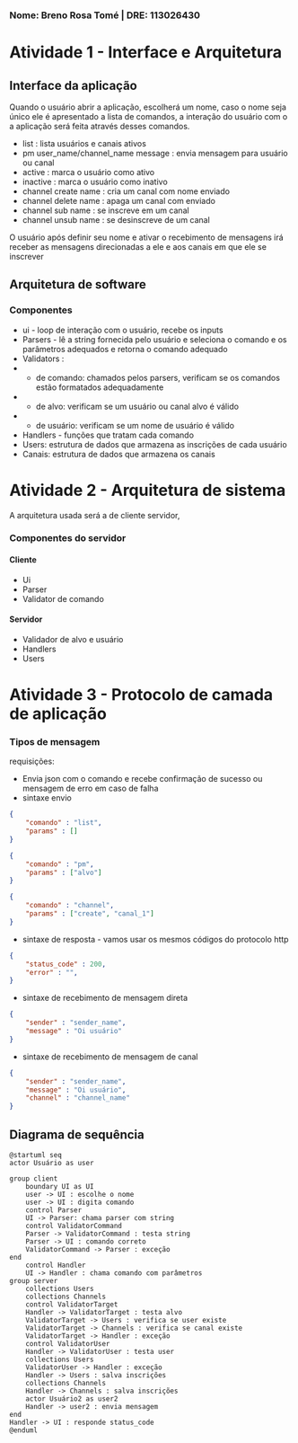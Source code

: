 ### Nome: Breno Rosa Tomé | DRE: 113026430

# Atividade 1 - Interface e Arquitetura

## Interface da aplicação

Quando o usuário abrir a aplicação, escolherá um nome, caso o nome seja único ele é apresentado a lista de comandos, a interação do usuário com o a aplicação será feita através desses comandos.

- list : lista usuários e canais ativos
- pm user_name/channel_name message : envia mensagem para usuário ou canal
- active : marca o usuário como ativo
- inactive : marca o usuário como inativo
- channel create name : cria um canal com nome enviado
- channel delete name : apaga um canal com enviado
- channel sub name : se inscreve em um canal
- channel unsub name : se desinscreve de um canal

O usuário após definir seu nome e ativar o recebimento de mensagens irá receber as mensagens direcionadas a ele e aos canais em que ele se inscrever


## Arquitetura de software

### Componentes

- ui - loop de interação com o usuário, recebe os inputs
- Parsers - lê a string fornecida pelo usuário e seleciona o comando e os parâmetros adequados e retorna o comando adequado
- Validators :
- - de comando: chamados pelos parsers, verificam se os comandos estão formatados adequadamente
- - de alvo: verificam se um usuário ou canal alvo é válido
- - de usuário: verificam se um nome de usuário é válido
- Handlers - funções que tratam cada comando
- Users: estrutura de dados que armazena as inscrições de cada usuário
- Canais: estrutura de dados que armazena os canais

# Atividade 2 - Arquitetura de sistema

A arquitetura usada será a de cliente servidor, 

### Componentes do servidor
#### Cliente
- Ui
- Parser
- Validator de comando

#### Servidor
- Validador de alvo e usuário
- Handlers
- Users

# Atividade 3 - Protocolo de camada de aplicação

### Tipos de mensagem
requisições:
- Envia json com o comando e recebe confirmação de sucesso ou mensagem de erro em caso de falha
- sintaxe envio
```json
{
    "comando" : "list",
    "params" : []
}
```
```json
{
    "comando" : "pm",
    "params" : ["alvo"]
}
```
```json
{
    "comando" : "channel",
    "params" : ["create", "canal_1"]
}
```
- sintaxe de resposta - vamos usar os mesmos códigos do protocolo http
```json
{
    "status_code" : 200,
    "error" : "",
}
```
- sintaxe de recebimento de mensagem direta
```json
{
    "sender" : "sender_name",
    "message" : "Oi usuário"
}
```
- sintaxe de recebimento de mensagem de canal
```json
{
    "sender" : "sender_name",
    "message" : "Oi usuário",
    "channel" : "channel_name"
}
```



## Diagrama de sequência
```puml
@startuml seq
actor Usuário as user

group client
    boundary UI as UI
    user -> UI : escolhe o nome
    user -> UI : digita comando
    control Parser
    UI -> Parser: chama parser com string
    control ValidatorCommand
    Parser -> ValidatorCommand : testa string 
    Parser -> UI : comando correto 
    ValidatorCommand -> Parser : exceção
end
    control Handler
    UI -> Handler : chama comando com parâmetros
group server
    collections Users
    collections Channels
    control ValidatorTarget
    Handler -> ValidatorTarget : testa alvo
    ValidatorTarget -> Users : verifica se user existe
    ValidatorTarget -> Channels : verifica se canal existe
    ValidatorTarget -> Handler : exceção
    control ValidatorUser
    Handler -> ValidatorUser : testa user
    collections Users
    ValidatorUser -> Handler : exceção
    Handler -> Users : salva inscrições
    collections Channels
    Handler -> Channels : salva inscrições
    actor Usuário2 as user2
    Handler -> user2 : envia mensagem
end
Handler -> UI : responde status_code
@enduml
```